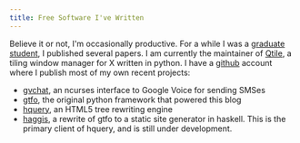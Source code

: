 ```yaml
---
title: Free Software I've Written
---
```


Believe it or not, I'm occasionally productive. For a while I was a
[graduate student][1], I published several papers. I am currently the
maintainer of [Qtile][18], a tiling window manager for X written in
python. I have a [github][14] account where I publish most of my own
recent projects:

  * [gvchat][20], an ncurses interface to Google Voice for sending
    SMSes
  * [gtfo][19], the original python framework that powered this blog
  * [hquery][21], an HTML5 tree rewriting engine
  * [haggis][22], a rewrite of gtfo to a static site generator in
    haskell. This is the primary client of hquery, and is still under
    development.

<!-- If you're reading this, you're really bored, so here's some old
unmaintained broken code which may be useful to someone someday:

*   a php script to do [photo galleries][6]
*   tcrond - a version of cron with [millisecond resolution][7]
*   [todobot][8], an online todo list manager (this is still a work in
    progress... at some point I intend to add an API and write an Android widget
    for it, since I use it on a daily basis).
*   Some code I wrote to sort huge amounts of data (on the order of terabytes)
    on supercomputers (tested on ISU's BlueGene/L) is [here][9].
*   A [script][13] to automatically check Gmail and show the results
    and conky, which also displays notifications using libnotify.
-->

 [1]: http://pages.cs.wisc.edu/~tycho
 [2]: /pages/mee
 [3]: /pages/pymedia
 [4]: /pages/buildamarok2
 [5]: http://files.tycho.ws/kubuntuintro.pdf
 [6]: http://files.tycho.ws/code/www/gallery.php
 [7]: http://files.tycho.ws/code/tcrond/
 [8]: http://todo.tycho.ws
 [9]: http://files.tycho.ws/terasort.tar.gz
 [10]: http://code.google.com/p/dlfcn-win32/
 [11]: http://files.tycho.ws/add_dladdr_support.patch
 [12]: http://files.tycho.ws/code
 [13]: http://files.tycho.ws/code/gmail_notifier/gmail_unread.py
 [14]: https://github.com/tych0
 [15]: http://python.org
 [17]: http://amarok.kde.org/
 [18]: http://qtile.org
 [19]: http://github.com/tych0/gtfo
 [20]: http://github.com/tych0/gvchat
 [21]: http://github.com/tych0/hquery
 [22]: http://github.com/tych0/haggis
